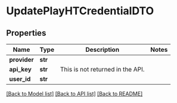 # UpdatePlayHTCredentialDTO

## Properties
Name | Type | Description | Notes
------------ | ------------- | ------------- | -------------
**provider** | **str** |  | 
**api_key** | **str** | This is not returned in the API. | 
**user_id** | **str** |  | 

[[Back to Model list]](../README.md#documentation-for-models) [[Back to API list]](../README.md#documentation-for-api-endpoints) [[Back to README]](../README.md)

